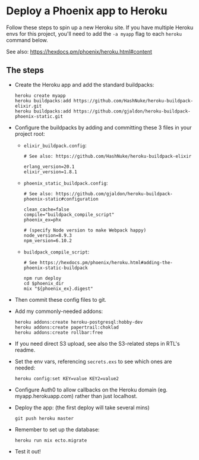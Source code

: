 # Deploy a Phoenix app to Heroku

Follow these steps to spin up a new Heroku site. If you have multiple Heroku envs for this project, you'll need to add the `-a myapp` flag to each `heroku` command below.

See also: https://hexdocs.pm/phoenix/heroku.html#content


## The steps

  * Create the Heroku app and add the standard buildpacks:

    ```
    heroku create myapp
    heroku buildpacks:add https://github.com/HashNuke/heroku-buildpack-elixir.git
    heroku buildpacks:add https://github.com/gjaldon/heroku-buildpack-phoenix-static.git
    ```

  * Configure the buildpacks by adding and committing these 3 files in your project root:

    - `elixir_buildpack.config`:

      ```
      # See also: https://github.com/HashNuke/heroku-buildpack-elixir

      erlang_version=20.1
      elixir_version=1.8.1
      ```

    - `phoenix_static_buildpack.config`:

      ```
      # See also: https://github.com/gjaldon/heroku-buildpack-phoenix-static#configuration

      clean_cache=false
      compile="buildpack_compile_script"
      phoenix_ex=phx

      # (specify Node version to make Webpack happy)
      node_version=8.9.3
      npm_version=6.10.2
      ```

    - `buildpack_compile_script`:

      ```
      # See https://hexdocs.pm/phoenix/heroku.html#adding-the-phoenix-static-buildpack

      npm run deploy
      cd $phoenix_dir
      mix "${phoenix_ex}.digest"
      ```

  * Then commit these config files to git.

  * Add my commonly-needed addons:

    ```
    heroku addons:create heroku-postgresql:hobby-dev
    heroku addons:create papertrail:choklad
    heroku addons:create rollbar:free
    ```

  * If you need direct S3 upload, see also the S3-related steps in RTL's readme.

  * Set the env vars, referencing `secrets.exs` to see which ones are needed:

    ```
    heroku config:set KEY=value KEY2=value2
    ```

  * Configure Auth0 to allow callbacks on the Heroku domain (eg. myapp.herokuapp.com) rather than just localhost.

  * Deploy the app:
    (the first deploy will take several mins)

    ```
    git push heroku master
    ```

  * Remember to set up the database:

    ```
    heroku run mix ecto.migrate
    ```

  * Test it out!
